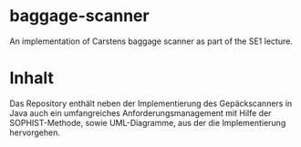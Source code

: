 # baggage-scanner
An implementation of Carstens baggage scanner as part of the SE1 lecture.

# Inhalt
Das Repository enthält neben der Implementierung des Gepäckscanners in 
Java auch ein umfangreiches Anforderungsmanagement mit Hilfe der SOPHIST-Methode, 
sowie UML-Diagramme, aus der die Implementierung hervorgehen.

